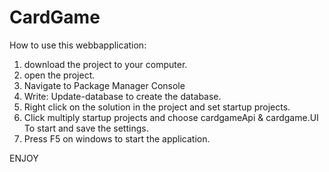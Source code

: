# CardGame
How to use this webbapplication:

1. download the project to your computer.
2. open the project.
3. Navigate to Package Manager Console
4. Write: Update-database to create the database.
5. Right click on the solution in the project and set startup projects.
6. Click multiply startup projects and choose cardgameApi & cardgame.UI To start and save the settings.
7. Press F5 on windows to start the application.

ENJOY
